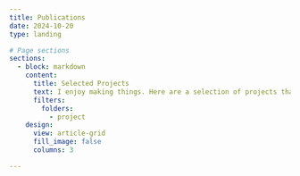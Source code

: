 ```yaml
---
title: Publications
date: 2024-10-20
type: landing

# Page sections
sections:
  - block: markdown
    content:
      title: Selected Projects
      text: I enjoy making things. Here are a selection of projects that I have worked on over the years.
      filters:
        folders:
          - project
    design:
      view: article-grid
      fill_image: false
      columns: 3

---
```

